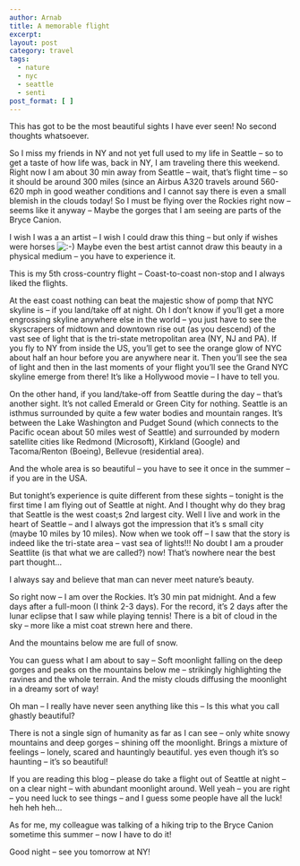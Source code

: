 ```yaml
---
author: Arnab
title: A memorable flight
excerpt:
layout: post
category: travel
tags:
  - nature
  - nyc
  - seattle
  - senti
post_format: [ ]
---
```

This has got to be the most beautiful sights I have ever seen! No second thoughts whatsoever.

So I miss my friends in NY and not yet full used to my life in Seattle – so to get a taste of how life was, back in NY, I am traveling there this weekend. Right now I am about 30 min away from Seattle – wait, that’s flight time – so it should be around 300 miles (since an Airbus A320 travels around 560-620 mph in good weather conditions and I cannot say there is even a small blemish in the clouds today!
So I must be flying over the Rockies right now – seems like it anyway – Maybe the gorges that I am seeing are parts of the Bryce Canion.

I wish I was a an artist – I wish I could draw this thing – but only if wishes were horses ![:-)][1]
Maybe even the best artist cannot draw this beauty in a physical medium – you have to experience it.

This is my 5th cross-country flight – Coast-to-coast non-stop and I always liked the flights.

At the east coast nothing can beat the majestic show of pomp that NYC skyline is – if you land/take off at night. Oh I don’t know if you’ll get a more engrossing skyline anywhere else in the world – you just have to see the skyscrapers of midtown and downtown rise out (as you descend) of the vast see of light that is the tri-state metropolitan area (NY, NJ and PA).
If you fly to NY from inside the US, you’ll get to see the orange glow of NYC about half an hour before you are anywhere near it. Then you’ll see the sea of light and then in the last moments of your flight you’ll see the Grand NYC skyline emerge from there! It’s like a Hollywood movie – I have to tell you.

On the other hand, if you land/take-off from Seattle during the day – that’s another sight. It’s not called Emerald or Green City for nothing. Seattle is an isthmus surrounded by quite a few water bodies and mountain ranges.
It’s between the Lake Washington and Pudget Sound (which connects to the Pacific ocean about 50 miles west of Seattle) and surrounded by modern satellite cities like Redmond (Microsoft), Kirkland (Google) and Tacoma/Renton (Boeing), Bellevue (residential area).

And the whole area is so beautiful – you have to see it once in the summer – if you are in the USA.

But tonight’s experience is quite different from these sights – tonight is the first time I am flying out of Seattle at night. And I thought why do they brag that Seattle is the west coast;s 2nd largest city. Well I live and work in the heart of Seattle – and I always got the impression that it’s s small city (maybe 10 miles by 10 miles). Now when we took off – I saw that the story is indeed like the tri-state area – vast sea of lights!!! No doubt I am a prouder Seattlite (is that what we are called?) now!
That’s nowhere near the best part thought…

I always say and believe that man can never meet nature’s beauty.

So right now – I am over the Rockies. It’s 30 min pat midnight. And a few days after a full-moon (I think 2-3 days). For the record, it’s 2 days after the lunar eclipse that I saw while playing tennis!
There is a bit of cloud in the sky – more like a mist coat strewn here and there.

And the mountains below me are full of snow.

You can guess what I am about to say – Soft moonlight falling on the deep gorges and peaks on the mountains below me – strikingly highlighting the ravines and the whole terrain. And the misty clouds diffusing the moonlight in a dreamy sort of way!

Oh man – I really have never seen anything like this – Is this what you call ghastly beautiful?

There is not a single sign of humanity as far as I can see – only white snowy mountains and deep gorges – shining off the moonlight. Brings a mixture of feelings – lonely, scared and hauntingly beautiful. yes even though it’s so haunting – it’s so beautiful!

If you are reading this blog – please do take a flight out of Seattle at night – on a clear night – with abundant moonlight around. Well yeah – you are right – you need luck to see things – and I guess some people have all the luck! heh heh heh…

As for me, my colleague was talking of a hiking trip to the Bryce Canion sometime this summer – now I have to do it!

Good night – see you tomorrow at NY!

 [1]: http://www.arnab-deka.com/posts/wp-includes/images/smilies/icon_smile.gif